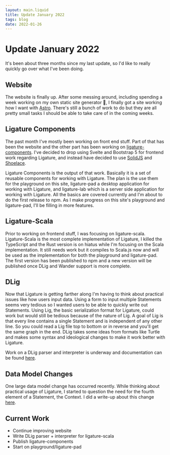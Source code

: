 ```yaml
---
layout: main.liquid
title: Update January 2022
tags: blog
date: 2022-01-26
---
```


# Update January 2022

It's been about three months since my last update, so I'd like to really quickly go over what I've been doing.

## Website

The website is finally up.
After some messing around, including spending a week working on my own static site generator 😬, I finally got a site working how I want with [Astro](https://astro.build).
There's still a bunch of work to do but they are all pretty small tasks I should be able to take care of in the coming weeks.

## Ligature Components

The past month I've mostly been working on front end stuff.
Part of that has been the website and the other part has been working on [ligature-components](https://github.com/almibe/ligature-components).
I've decided to drop using Svelte and Bootstrap 5 for frontend work regarding Ligature,
and instead have decided to use [SolidJS](http://solidjs.com/) and [Shoelace](https://shoelace.style/).

Ligature Components is the output of that work.
Basically it is a set of reusable components for working with Ligature.
The plan is the use them for the playground on this site, ligature-pad a desktop application for working with Ligature, and ligature-lab which is a server side application for working with Ligature.
All the basics are covered currently and I'm about to do the first release to npm.
As I make progress on this site's playground and ligature-pad, I'll be filling in more features.

## Ligature-Scala

Prior to working on frontend stuff, I was focusing on ligature-scala.
Ligature-Scala is the most complete implementation of Ligature, I killed the TypeScript and the Rust version is on hiatus while I'm focusing on the Scala implementation.
It still needs work but it compiles to Scala.js now and will be used as the implementation for both the playground and ligature-pad.
The first version has been published to npm and a new version will be published once DLig and Wander support is more complete.

## DLig

Now that Ligature is getting farther along I'm having to think about practical issues like how users input data.
Using a form to input multiple Statements seems very tedious so I wanted users to be able to quickly write out Statements.
Using Lig, the basic serialization format for Ligature, could work but would still be tedious because of the nature of Lig.
A goal of Lig is that every line contains a single Statement and is independent of any other line.
So you could read a Lig file top to bottom or in reverse and you'll get the same graph in the end.
DLig takes some ideas from formats like Turtle and makes some syntax and ideological changes to make it work better with Ligature.

Work on a DLig parser and interpreter is underway and documentation can be found [here](https://ligature.dev/documentation/dlig/).

## Data Model Changes

One large data model change has occurred recently.
While thinking about practical usage of Ligature, I started to question the need for the fourth element of a Statement, the Context.
I did a write-up about this change [here](https://github.com/almibe/ligature-documentation/blob/main/graveyard.md#having-a-fourth-context-element-in-statements).

## Current Work

 * Continue improving website
 * Write DLig parser + interpreter for ligature-scala
 * Publish ligature-components
 * Start on playground/ligature-pad
